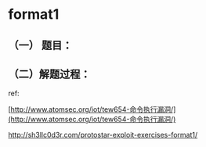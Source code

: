# format1

## （一） 题目：



## （二）解题过程：

ref:

[http://www.atomsec.org/iot/tew654-命令执行漏洞/](http://www.atomsec.org/iot/tew654-命令执行漏洞/)

http://sh3llc0d3r.com/protostar-exploit-exercises-format1/

